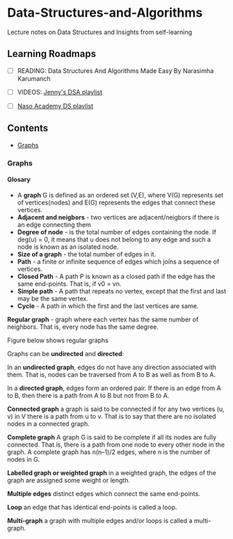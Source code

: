 # Data-Structures-and-Algorithms
Lecture notes on Data Structures and Insights from self-learning

## Learning Roadmaps
- [ ] READING: Data Structures And Algorithms Made Easy By Narasimha Karumanch
- [ ] VIDEOS: [Jenny's DSA playlist](https://www.youtube.com/playlist?list=PLdo5W4Nhv31bbKJzrsKfMpo_grxuLl8LU)
- [ ] [Naso Academy DS playlist](https://www.youtube.com/playlist?list=PLBlnK6fEyqRj9lld8sWIUNwlKfdUoPd1Y)


## Contents
- [Graphs](#Graphs)


### Graphs
#### Glosary

- A **graph** G is defined as an ordered set (V,E), where V(G) represents set of vertices(nodes) and E(G) represents the edges that connect these vertices.
- **Adjacent and neigbors** - two vertices are adjacent/neigbors if there is an edge connecting them
- **Degree of node** - is the total number of edges containing the node. If deg(u) = 0, it means that u does not belong to any edge and such a node is known as an isolated node.
- **Size of a graph** - the total number of edges in it.
- **Path** - a finite or infinite sequence of edges which joins a sequence of vertices.
- **Closed Path** - A path P is known as a closed path if the edge has the same end-points. That is, if v0 = vn.
- **Simple path** -  A path that repeats no vertex, except that the first and last may be the same vertex.
- **Cycle** -  A path in which the first and the last vertices are same. 

**Regular graph** - graph where each vertex has the same number of neighbors. That is, every node has the same degree.

Figure below shows regular graphs

Graphs can be **undirected** and **directed**:

In an **undirected graph**, edges do not have any direction associated with them. That is, nodes can be traversed from A to B as well as from B to A. 

In a **directed graph**, edges form an ordered pair. If there is an edge from A to B, then there is a path from A to B but not from B to A. 

**Connected graph** a graph is said to be connected if for any two vertices (u, v) in V there is a path from u to v. That is to say that there are no isolated nodes in a connected graph. 

**Complete graph** A graph G is said to be complete if all its nodes are fully connected. That is, there is a path from one node to every other node in the graph. A complete graph has n(n–1)/2 edges, where n is the number of nodes in G.

**Labelled graph or weighted graph** in a weighted graph, the edges of the graph are assigned some weight or length. 

**Multiple edges** distinct edges which connect the same end-points. 

**Loop** an edge that has identical end-points is called a loop.

**Multi-graph** a graph with multiple edges and/or loops is called a multi-graph. 

